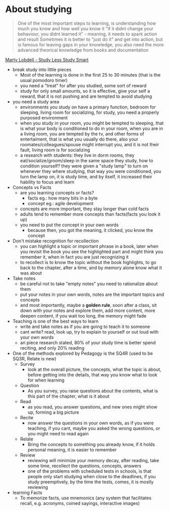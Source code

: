 # About studying

> One of the most important steps to learning, is understanding how much you know and how well you know it
> "if it didnt change your behaviour, you didnt learned it" - meaning, it needs to spark action and result
> Sometimes it is better to "just do it" and get into action, but is famous for leaving gaps in your knowledge, you also need the more advanced theorical knowledge from books and documentation

[Marty Lobdell - Study Less Study Smart](https://www.youtube.com/watch?v=IlU-zDU6aQ0)
- break study into little pieces
  - Most of the learning is done in the first 25 to 30 minutes (that is the usual pomodoro timer)
  - you need a "treat" for after you studied, some sort of reward
  - study for only small amounts, so it is effective, give your self a reward, that it is not pushing and are tempted to avoid studying
- you need a study area
  - environments you study on have a primary function, bedroom for sleeping, living room for socializing, for study, you need a properly purposed environment
  - when you study in your room, you might be tempted to sleeping, that is what your body is conditioned to do in your room, when you are in a living room, you are tempted by the tv, and other forms of entertaiment, that is what you usually do there, also your roomates/colleagues/spouse might interrupt you, and it is not their fault, living room is for socializing
  - a research with students: they live in dorm rooms, they eat/socialize/groom/sleep in the same space they study, how to condition yourself? they were given a "study lamp" to turn on whenever they where studying, that way you were conditioned, you turn the lamp on, it is study time, and by itself, it increased their hability to focus and learn
- Concepts vs Facts
  - are you learning concepts or facts?
    - facts eg.: how many bits in a byte
    - concept eg.: agile development
  - concepts are more important, they stay longer than cold facts
  - adults tend to remember more concepts than facts(facts you look it up)
  - you need to put the concept in your own words
    - because then, you got the meaning, it clicked, you know the concept
- Don't mistake recognition for recollection
  - you can highlight a topic or important phrase in a book, later when you revisit the book you see the highlighted part and might think you remember it, when in fact you are just recognizing it
  - to recollect is to know the topic without the book highlights, to go back to the chapter, after a time, and by memory alone know what it was about
- Take notes
  - be careful not to take "empty notes" you need to rationalize about them
  - put your notes in your own words, notes are the important topics and concepts
  - and most importantly, maybe a __golden rule__, soon after a class, sit down with your notes and explore them, add more content, more deepen content, if you wait too long, the memory might fade
- Teaching is one of the best ways to learn
  - write and take notes as if you are going to teach it to someone
  - cant write? read, look up, try to explain to yourself or out loud with your own words
  - an piece research stated, 80% of your study time is better spend reciting, and only 20% reading
- One of the methods explored by Pedagogy is the SQ4R (used to be SQ3R, Relate is new)
  - Survey
    - look at the overall picture, the concepts, what the topic is about, before getting into the details, that way you know what to look for when learning
  - Question
    - As you survey, you raise questions about the contents, what is this part of the chapter, what is it about
  - Read
    - as you read, you answer questions, and new ones might show up, forming a big picture
  - Recite
    - now answer the questions in your own words, as if you were teaching, if you cant, maybe you asked the wrong questions, or you might need to read again
  - Relate
    - Bring the concepts to something you already know, if it holds personal meaning, it is easier to remember
  - Review
    - reviewing will minimize your memory decay, after reading, take some time, recollect the questions, concepts, answers
    - one of the problems with scheduled tests in schools, is that people only start studying when close to the deadlines, if you study preemptively, by the time the tests, comes, it is mostly reviewing
- learning Facts
  - To memorize facts, use mnemonics (any system that facilitates recall, e.g. acronyms, coined sayings, interactive images)

